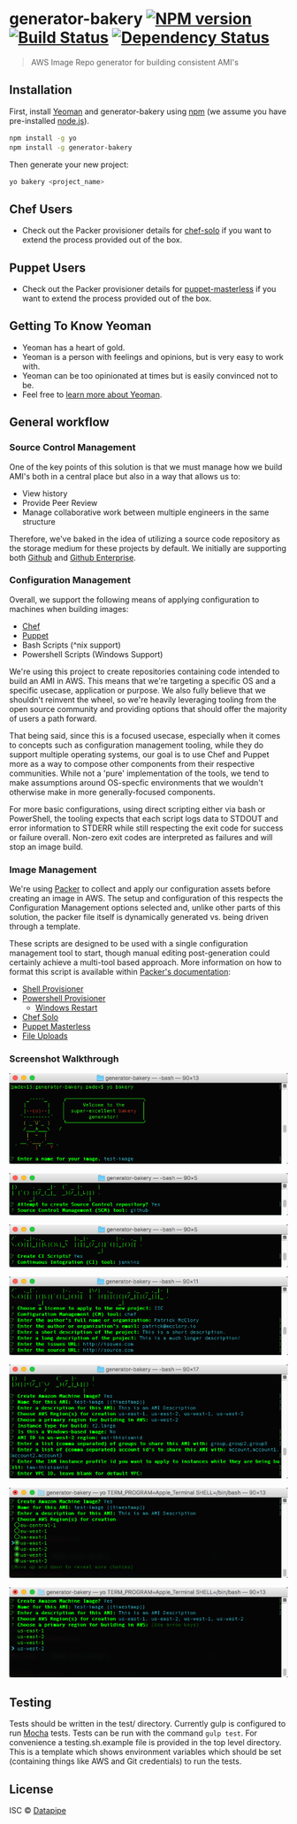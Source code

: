 # generator-bakery [![NPM version](https://badge.fury.io/js/generator-bakery.svg)](http://badge.fury.io/js/generator-bakery) [![Build Status](https://secure.travis-ci.org/datapipe/generator-bakery.svg?branch=master)](https://travis-ci.org/datapipe/generator-bakery) [![Dependency Status][daviddm-image]][daviddm-url]
> AWS Image Repo generator for building consistent AMI&#39;s

## Installation

First, install [Yeoman](http://yeoman.io) and generator-bakery using [npm](https://www.npmjs.com/) (we assume you have pre-installed [node.js](https://nodejs.org/)).

```bash
npm install -g yo
npm install -g generator-bakery
```

Then generate your new project:

```bash
yo bakery <project_name>
```

## Chef Users

* Check out the Packer provisioner details for [chef-solo](https://www.packer.io/docs/provisioners/chef-solo.html) if you want to extend the process provided out of the box.

## Puppet Users

* Check out the Packer provisioner details for [puppet-masterless](https://www.packer.io/docs/provisioners/puppet-masterless.html) if you want to extend the process provided out of the box.

## Getting To Know Yeoman

 * Yeoman has a heart of gold.
 * Yeoman is a person with feelings and opinions, but is very easy to work with.
 * Yeoman can be too opinionated at times but is easily convinced not to be.
 * Feel free to [learn more about Yeoman](http://yeoman.io/).

## General workflow

### Source Control Management

One of the key points of this solution is that we must manage how we build AMI's both in a central place but also in a way that allows us to:

* View history
* Provide Peer Review
* Manage collaborative work between multiple engineers in the same structure

Therefore, we've baked in the idea of utilizing a source code repository as the storage medium for these projects by default. We initially are supporting both [Github](https://github.com) and [Github Enterprise](https://enterprise.github.com/home).

### Configuration Management

Overall, we support the following means of applying configuration to machines when building images:

* [Chef](http://chef.io)
* [Puppet](http://puppetlabs.com)
* Bash Scripts (^nix support)
* Powershell Scripts (Windows Support)

We're using this project to create repositories containing code intended to build an AMI in AWS. This means that we're targeting a specific OS and a specific usecase, application or purpose. We also fully believe that we shouldn't reinvent the wheel, so we're heavily leveraging tooling from the open source community and providing options that should offer the majority of users a path forward.

That being said, since this is a focused usecase, especially when it comes to concepts such as configuration management tooling, while they do support multiple operating systems, our goal is to use Chef and Puppet more as a way to compose other components from their respective communities. While not a 'pure' implementation of the tools, we tend to make assumptions around OS-specfic environments that we wouldn't otherwise make in more generally-focused components.

For more basic configurations, using direct scripting either via bash or PowerShell, the tooling expects that each script logs data to STDOUT and error information to STDERR while still respecting the exit code for success or failure overall. Non-zero exit codes are interpreted as failures and will stop an image build.

### Image Management

We're using [Packer](http://packer.io) to collect and apply our configuration assets before creating an image in AWS. The setup and configuration of this respects the Configuration Management options selected and, unlike other parts of this solution, the packer file itself is dynamically generated vs. being driven through a template.

These scripts are designed to be used with a single configuration management tool to start, though manual editing post-generation could certainly achieve a multi-tool based approach. More information on how to format this script is available within [Packer's documentation](https://www.packer.io/docs):

* [Shell Provisioner](https://www.packer.io/docs/provisioners/shell.html)
* [Powershell Provisioner](https://www.packer.io/docs/provisioners/powershell.html)
  * [Windows Restart](https://www.packer.io/docs/provisioners/windows-restart.html)
* [Chef Solo](https://www.packer.io/docs/provisioners/chef-solo.html)
* [Puppet Masterless](https://www.packer.io/docs/provisioners/puppet-masterless.html)
* [File Uploads](https://www.packer.io/docs/provisioners/file.html)

### Screenshot Walkthrough

![welcome!](docs/images/welcomescreen.png)

![Source Control Management](docs/images/scmscreen.png)

![Continuous Integration](docs/images/ciscreen.png)

![Configuration Management](docs/images/cmscreen.png)

![Bakery!](docs/images/bakeryscreen.png)

![Select Multiple Regions](docs/images/selectmultipleregionsscreen.png)

![Select Primary Region](docs/images/primaryregionscreen.png)

## Testing
Tests should be written in the test/ directory. Currently gulp is configured to run [Mocha](https://mochajs.org/) tests. Tests can be run with the command ```gulp test```. For convenience a testing.sh.example file is provided in the top level directory. This is a template which shows environment variables which should be set (containing things like AWS and Git credentials) to run the tests.

## License

ISC © [Datapipe](https://datapipe.com/)

[npm-image]: https://badge.fury.io/js/generator-imagebuild.svg
[npm-url]: https://npmjs.org/package/generator-imagebuild
[travis-image]: https://travis-ci.org/datapipe/generator-imagebuild.svg?branch=master
[travis-url]: https://travis-ci.org/datapipe/generator-imagebuild
[daviddm-image]: https://david-dm.org/datapipe/generator-imagebuild.svg?theme=shields.io
[daviddm-url]: https://david-dm.org/datapipe/generator-imagebuild
